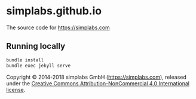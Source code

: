 # simplabs.github.io

The source code for https://simplabs.com

## Running locally

```bash
bundle install
bundle exec jekyll serve
```

Copyright &copy; 2014-2018 simplabs GmbH (https://simplabs.com), released under
the
[Creative Commons Attribution-NonCommercial 4.0 International license](https://creativecommons.org/licenses/by-nc/4.0/).
